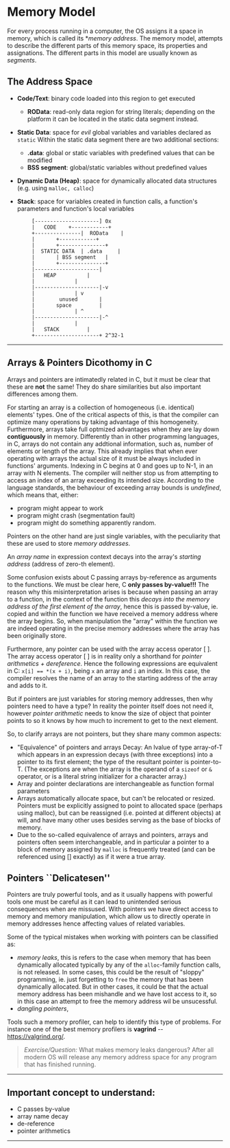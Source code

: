 # Memory Model

For every process running in a computer, the OS assigns it a space in memory, which is called its **memory address*.
The memory model, attempts to describe the different parts of this memory space, its properties and assignations.
The different parts in this model are usually known as *segments*.


## The Address Space
   * **Code/Text**:
       binary code loaded into this region to get executed
     
       - **ROData**:
		read-only data region for string literals; depending on the platform it can be located in the static data segment instead.
     
   * **Static Data**:
     	space for *evil* global variables and variables declared as `static`
	Within the static data segment there are two additional sections:

        - **.data**:
		global or static variables with predefined values that can be modified
        - **BSS segment**:
		global/static variables without predefined values

   * **Dynamic Data (Heap)**:
    	space for dynamically allocated data structures (e.g. using `malloc, calloc`)

   * **Stack**:
        space for variables created in function calls, a function's parameters and function's local variables
     

```
		[---------------------] 0x
		|	CODE	+------------+
		+---------------|  ROData    |
		|		+------------+
		|	  	+---------------+
		|  STATIC DATA	| .data		|
		|		| BSS segment	|
		|		+---------------+
		|---------------------|
		|	HEAP	      |
		|		      |
		|---------------------|-v
		|		      | v 
		|    	 unused       |
		|     	space 	      |
		|		      | ^
		|---------------------|-^
		|		      |
		|	STACK	      |
		+---------------------+ 2^32-1
```

---

## Arrays & Pointers Dicothomy in C

Arrays and pointers are intimatedly related in C, but it must be clear that these are **not** the same!
They do share similarities but also important differences among them.

For starting an array is a collection of homogeneous (i.e. identical) elements' types.
One of the critical aspects of this, is that the compiler can optimize many operations
by taking advantage of this homogeneity.
Furthermore, arrays take full optmized advantages when they are lay down **contiguously** in memory.
Differently than in other programming languages, in C, arrays do not contain any addtional information, such as, number of elements or length of the array.
This already implies that when ever operating with arrays the actual size of it must be always included in functions' arguments.
Indexing in C begins at 0 and goes up to N-1, in an array with N elements.
The compiler will neither stop us from attempting to access an index of an array exceeding its intended size.
According to the language standards, the behaviour of exceeding array bounds is *undefined*, which means that, either:
  - program might appear to work
  - program might crash (segmentation fault)
  - program might do something apparently random.

Pointers on the other hand are just single variables, with the peculiarity that these are used to store *memory addresses*.

An *array name* in expression context decays into the array's *starting address* (address of
zero-th element).

Some confusion exists about C passing arrays by-reference as arguments to the functions.
We must be clear here, C **only passes by-value!!!**
The reason why this misinterpretation arises is because when passing an array to a function,
in the context of the function this *decays into the memory address of the first element of the array*,
hence this is passed by-value, ie. copied and within the function we have received a memory address where the
array begins.
So, when manipulation the "array" within the function we are indeed operating in the precise memory addresses where the array has been originally store.

Furthermore, any pointer can be used with the array access operator [ ].
The array access operator [ ] is in reality only a shorthand for *pointer arithmetics + dereference*.
Hence the following expressions are equivalent in C: `x[i] == *(x + i)`, being `x` an array and `i` an index.
In this case, the compiler resolves the name of an array to the starting address of the array and
adds to it.

But if pointers are just variables for storing memory addresses, then why pointers need to have a type?
In reality the pointer itself does not need it, however *pointer arithmetic* needs to know the size of object that
pointer points to so it knows by how much to increment to get to the next element.

So, to clarify arrays are not pointers, but they share many common aspects:
  - "Equivalence" of pointers and arrays
    Decay: An lvalue of type array-of-T which appears in an expression decays (with
three exceptions) into a pointer to its first element; the type of the resultant
pointer is pointer-to-T.
(The exceptions are when the array is the operand of a `sizeof` or `&` operator, or is a literal string initializer for a character array.)
  - Array and pointer declarations are interchangeable as function formal parameters
  - Arrays automatically allocate space, but can't be relocated or resized.
Pointers must be explicitly assigned to point to allocated space (perhaps using
malloc), but can be reassigned (i.e. pointed at different objects) at will, and have
many other uses besides serving as the base of blocks of memory.
  - Due to the so-called equivalence of arrays and pointers, arrays and pointers often
seem interchangeable, and in particular a pointer to a block of memory assigned by
`malloc` is frequently treated (and can be referenced using [] exactly) as if it were a
true array.


## Pointers ``Delicatesen''

Pointers are truly powerful tools, and as it usually happens with powerful tools
one must be careful as it can lead to unintended serious consequences when are missused.
With pointers we have direct access to memory and memory manipulation,
which allow us to directly operate in memory addresses hence affecting values
of related variables.

Some of the typical mistakes when working with pointers can be classified as:
  - *memory leaks*, this is refers to the case when memory that has been dynamically allocated typically by any of the `alloc`-family function calls, is not released.
    In some cases, this could be the result of "sloppy" programming, ie. just forgetting to `free` the memory that has been dynamically allocated.
    But in other cases, it could be that the actual memory address has been mishandle and we have lost access to it, so in this case an attempt to free the memory address wil be unsucessful.
  - *dangling pointers*,

Tools such a memory profiler, can help to identify this type of problems.
For instance one of the best memory profilers is **vagrind** -- https://valgrind.org/.

> *Exercise/Question:*
    What makes memory leaks dangerous?
    After all modern OS will release any memory address space for any program that has finished running.

---

## Important concept to understand:
   - C passes by-value
   - array name decay
   - de-reference
   - pointer arithmetics

---
